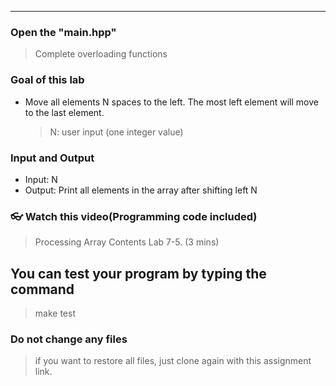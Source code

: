 <!--
[A6-2] (https://prezi.com/p/edit/-xdwv8fik5xk/)

![A6-2](https://nimbus-screenshots.s3.amazonaws.com/s/ac06ba1edf608a5b180e7068287ef8c4.png) -->

---

### Open the "main.hpp"

> Complete overloading functions

### Goal of this lab

- Move all elements N spaces to the left. The most left element will move to the last element.
  > N: user input (one integer value)

### Input and Output

- Input: N
- Output: Print all elements in the array after shifting left N

### 👓 Watch this video(Programming code included)

> Processing Array Contents Lab 7-5. (3 mins)

## You can test your program by typing the command

> make test

### Do not change any files

> if you want to restore all files, just clone again with this assignment link.
